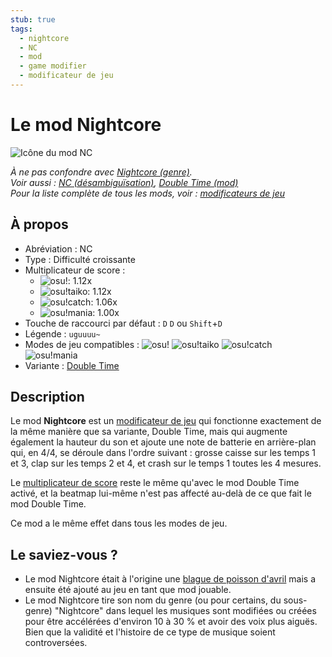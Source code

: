 ```yaml
---
stub: true
tags:
  - nightcore
  - NC
  - mod
  - game modifier
  - modificateur de jeu
---
```


# Le mod Nightcore

![Icône du mod NC](/wiki/shared/mods/NC.png "Icône du mod Nightcore (NC)")

*À ne pas confondre avec [Nightcore (genre)](https://fr.wikipedia.org/wiki/Nightcore).*\
*Voir aussi : [NC (désambiguïsation)](/wiki/Disambiguation/NC), [Double Time (mod)](/wiki/Game_modifier/Double_Time)*\
*Pour la liste complète de tous les mods, voir : [modificateurs de jeu](/wiki/Game_modifier)*

## À propos

- Abréviation : NC
- Type : Difficulté croissante
- Multiplicateur de score :
  - ![][osu!]: 1.12x
  - ![][osu!taiko]: 1.12x
  - ![][osu!catch]: 1.06x
  - ![][osu!mania]: 1.00x
- Touche de raccourci par défaut : `D` `D` ou `Shift`+`D`
- Légende : `uguuuu~`
- Modes de jeu compatibles : ![][osu!] ![][osu!taiko] ![][osu!catch] ![][osu!mania]
- Variante : [Double Time](/wiki/Game_modifier/Double_Time)

## Description

Le mod **Nightcore** est un [modificateur de jeu](/wiki/Game_modifier) qui fonctionne exactement de la même manière que sa variante, Double Time, mais qui augmente également la hauteur du son et ajoute une note de batterie en arrière-plan qui, en 4/4, se déroule dans l'ordre suivant : grosse caisse sur les temps 1 et 3, clap sur les temps 2 et 4, et crash sur le temps 1 toutes les 4 mesures.

Le [multiplicateur de score](/wiki/Game_modifier/Score_multiplier) reste le même qu'avec le mod Double Time activé, et la beatmap lui-même n'est pas affecté au-delà de ce que fait le mod Double Time.

Ce mod a le même effet dans tous les modes de jeu.

## Le saviez-vous ?

- Le mod Nightcore était à l'origine une [blague de poisson d'avril](https://osu.ppy.sh/community/forums/topics/49733) mais a ensuite été ajouté au jeu en tant que mod jouable.
- Le mod Nightcore tire son nom du genre (ou pour certains, du sous-genre) "Nightcore" dans lequel les musiques sont modifiées ou créées pour être accélérées d'environ 10 à 30 % et avoir des voix plus aiguës. Bien que la validité et l'histoire de ce type de musique soient controversées.

[osu!]: /wiki/shared/mode/osu.png "osu!"
[osu!taiko]: /wiki/shared/mode/taiko.png "osu!taiko"
[osu!catch]: /wiki/shared/mode/catch.png "osu!catch"
[osu!mania]: /wiki/shared/mode/mania.png "osu!mania"
